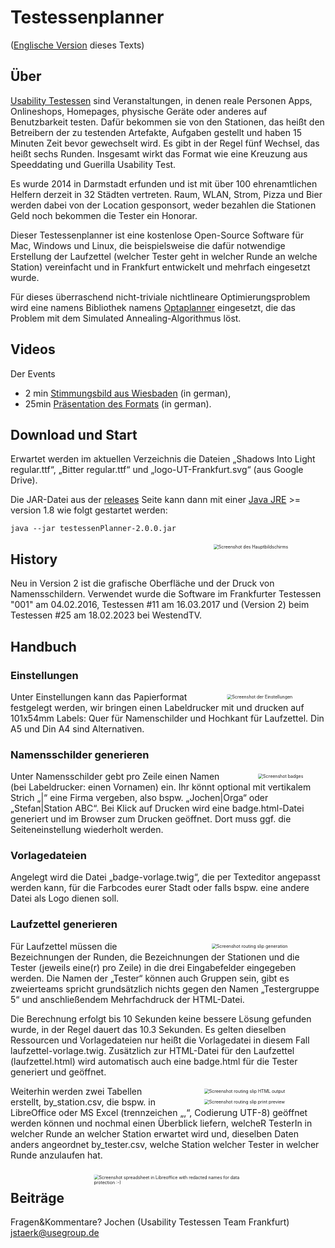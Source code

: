 # Testessenplanner
([Englische Version](README.de.md) dieses Texts)

## Über
[Usability Testessen](https://usability-testessen.de/) sind Veranstaltungen, 
in denen reale Personen Apps, Onlineshops, Homepages, physische Geräte oder anderes auf Benutzbarkeit testen. 
Dafür bekommen sie von den Stationen, das heißt den Betreibern der zu testenden Artefakte, 
Aufgaben gestellt und haben 15 Minuten Zeit bevor gewechselt wird. 
Es gibt in der Regel fünf Wechsel, das heißt sechs Runden. 
Insgesamt wirkt das Format wie eine Kreuzung aus Speeddating und Guerilla Usability Test. 

Es wurde 2014 in Darmstadt erfunden und ist mit über 100 ehrenamtlichen Helfern derzeit in 32 Städten vertreten. Raum, WLAN, Strom, Pizza und Bier werden dabei von der Location gesponsort, weder bezahlen die Stationen Geld noch bekommen die Tester ein Honorar.

Dieser Testessenplanner ist eine kostenlose Open-Source Software für Mac, Windows und Linux, die beispielsweise die dafür notwendige Erstellung der Laufzettel (welcher Tester geht in welcher Runde an welche Station) vereinfacht und in Frankfurt entwickelt und mehrfach eingesetzt wurde.

Für dieses überraschend nicht-triviale nichtlineare Optimierungsproblem wird eine namens Bibliothek namens [Optaplanner](https://www.optaplanner.org/) eingesetzt, die das Problem mit dem Simulated Annealing-Algorithmus löst.


## Videos
Der Events
* 2 min [Stimmungsbild aus Wiesbaden](https://www.youtube.com/watch?v=2hyHDteriqE) (in german),
* 25min [Präsentation des Formats](https://www.youtube.com/watch?v=vCFaVl73f4g)  (in german).

## Download und Start



Erwartet werden im aktuellen Verzeichnis die Dateien „Shadows Into Light regular.ttf“, „Bitter regular.ttf“ und „logo-UT-Frankfurt.svg“ (aus Google Drive).



Die JAR-Datei aus der [releases](https://github.com/jstaerk/testessenplanner/releases) Seite kann dann mit einer
[Java JRE](https://www.azul.com/products/core/) >= version 1.8 wie folgt gestartet werden:

```java --jar testessenPlanner-2.0.0.jar```

<img src="./doc/Screenshot_Main.png" alt="Screenshot des Hauptbildschirms" style="float: right; transform:scale(0.5); margin-left: 10px;" />

## History
Neu in Version 2 ist die grafische Oberfläche und der Druck von Namensschildern. Verwendet
wurde die Software im Frankfurter Testessen "001" am 04.02.2016, Testessen #11 am 16.03.2017  und (Version 2) beim Testessen #25 am 18.02.2023 bei WestendTV.

## Handbuch
### Einstellungen
<img src="./doc/Screenshot_Settings.png" alt="Screenshot der Einstellungen" style="float: right; transform:scale(0.5); margin-left: 10px;" />

Unter Einstellungen kann das Papierformat festgelegt werden, wir bringen einen Labeldrucker mit und drucken auf 101x54mm Labels: Quer für Namenschilder und Hochkant für Laufzettel. Din A5 und Din A4 sind Alternativen.



### Namensschilder generieren
<img src="./doc/Screenshot_Badges.png" alt="Screenshot badges" style="float: right; transform:scale(0.5); margin-left: 10px;" />
Unter Namensschilder gebt pro Zeile einen Namen (bei Labeldrucker: einen Vornamen) ein. Ihr könnt optional mit vertikalem Strich „|“ eine Firma vergeben, also bspw. „Jochen|Orga“ oder „Stefan|Station ABC“. 
Bei Klick auf Drucken wird eine badge.html-Datei generiert und im Browser zum Drucken geöffnet. Dort muss ggf. die Seiteneinstellung wiederholt werden.

### Vorlagedateien

Angelegt wird die Datei „badge-vorlage.twig“, die per Texteditor angepasst werden kann, für die Farbcodes eurer Stadt 
oder falls bspw. eine andere Datei als Logo dienen soll.


### Laufzettel generieren
<img src="./doc/Screenshot_Laufzettel.png" alt="Screenshot routing slip generation" style="float: right; transform:scale(0.5); margin-left: 10px;" />

Für Laufzettel müssen die Bezeichnungen der Runden, die Bezeichnungen der Stationen und die Tester  (jeweils eine(r) pro Zeile) in die drei Eingabefelder eingegeben werden. Die Namen der „Tester“ können auch Gruppen sein, gibt es zweierteams spricht grundsätzlich nichts gegen den Namen „Testergruppe 5“ und anschließendem Mehrfachdruck der HTML-Datei.

Die Berechnung erfolgt bis 10 Sekunden keine bessere Lösung gefunden wurde, in der Regel dauert das 10.3 Sekunden. Es gelten dieselben Ressourcen und Vorlagedateien nur heißt die Vorlagedatei in diesem Fall laufzettel-vorlage.twig. Zusätzlich zur HTML-Datei für den Laufzettel (laufzettel.html) wird automatisch auch eine badge.html für die Tester generiert und geöffnet.

<img src="./doc/Screenshot_Laufzettel_HTML.png" alt="Screenshot routing slip HTML output" style="float: right; transform:scale(0.5); margin-left: 10px;" />
<img src="./doc/Screenshot_Laufzettel_Printpreview.png" alt="Screenshot routing slip print preview" style="float: right; transform:scale(0.5); margin-left: 10px;" />



Weiterhin werden zwei Tabellen erstellt, by_station.csv, die bspw. in LibreOffice oder MS Excel (trennzeichen „,“, Codierung UTF-8) geöffnet werden können und nochmal einen Überblick liefern, welcheR TesterIn in welcher Runde an welcher Station erwartet wird und, dieselben Daten anders angeordnet by_tester.csv, welche Station welcher Tester in welcher Runde anzulaufen hat.

<img src="./doc/Screenshot_CSVs.png" alt="Screenshot spreadsheet in Libreoffice with redacted names for data protection :-)" style="float: right; transform:scale(0.5); margin-left: 10px;" />

## Beiträge

Fragen&Kommentare?
Jochen (Usability Testessen Team Frankfurt) jstaerk@usegroup.de


